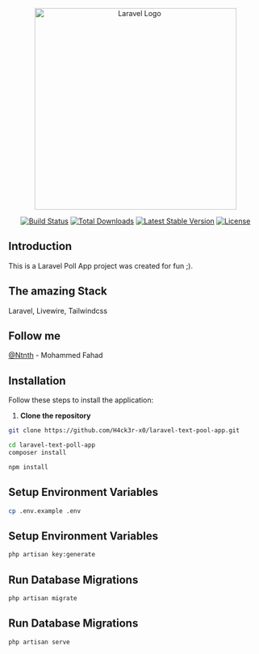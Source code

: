 <p align="center"><a href="https://laravel.com" target="_blank"><img src="https://raw.githubusercontent.com/laravel/art/master/logo-lockup/5%20SVG/2%20CMYK/1%20Full%20Color/laravel-logolockup-cmyk-red.svg" width="400" alt="Laravel Logo"></a></p>

<p align="center">
<a href="https://github.com/laravel/framework/actions"><img src="https://github.com/laravel/framework/workflows/tests/badge.svg" alt="Build Status"></a>
<a href="https://packagist.org/packages/laravel/framework"><img src="https://img.shields.io/packagist/dt/laravel/framework" alt="Total Downloads"></a>
<a href="https://packagist.org/packages/laravel/framework"><img src="https://img.shields.io/packagist/v/laravel/framework" alt="Latest Stable Version"></a>
<a href="https://packagist.org/packages/laravel/framework"><img src="https://img.shields.io/packagist/l/laravel/framework" alt="License"></a>
</p>



## Introduction

This is a Laravel Poll App project was created for fun ;).

## The amazing Stack
Laravel, Livewire, Tailwindcss

## Follow me

[@Ntnth](https://twitter.com/Ntnth) - Mohammed Fahad

## Installation

Follow these steps to install the application:

1. **Clone the repository**


```bash
git clone https://github.com/H4ck3r-x0/laravel-text-pool-app.git
```


```bash
cd laravel-text-poll-app
composer install
```

```bash
npm install
```

## Setup Environment Variables

```bash
cp .env.example .env
```

## Setup Environment Variables

```bash
php artisan key:generate
```

## Run Database Migrations

```bash
php artisan migrate
```

## Run Database Migrations

```bash
php artisan serve
```

